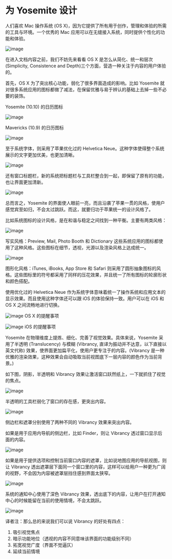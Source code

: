 # 为 Yosemite 设计

人们喜欢 Mac 操作系统 (OS X)，因为它提供了所有用于创作，管理和体验的所需的工具与环境。一个优秀的 Mac 应用可以在无缝接入系统，同时提供个性化的功能和体验。

![image](OSX_HIG_001_001.png)

在进入文档内容之前，我们不妨先来看看 OS X 是怎么从简化、统一和层次(Simplicity, Consistence and Depth)三个方面，营造一种关注于内容的用户体验的。

首先，OS X 为了突出核心功能，弱化了很多界面造成的影响。比如 Yosemite 就对很多系统应用的图标都做了减法，在保留优雅与易于辨认的基础上去掉一些不必要的装饰。

Yosemite (10.10) 的日历图标

![image](OSX_HIG_001_002.png)

Mavericks (10.9) 的日历图标

![image](OSX_HIG_001_003.png)

至于系统字体，则采用了苹果优化过的 Helvetica Neue。这种字体使得整个系统展示的文字更加优美，也更加清晰。

![image](OSX_HIG_001_004.png)

还有窗口标题栏，新的系统把标题栏与工具栏整合到一起，即保留了原有的功能，也让界面更加清新。

![image](OSX_HIG_001_005.png)

总而言之，Yosemite 的界面使人眼前一亮，而且沿袭了苹果一贯的风格，使用户感觉宾至如归，不会太过跳跃。而这，就要归功于苹果统一的设计风格了。

比如系统图标的设计风格，是在和谐与稳定之间找到一种平衡。主要有两类风格：

![image](OSX_HIG_001_006.png)

写实风格：Preview, Mail, Photo Booth 和 Dictionary 这些系统应用的图标都使用了这种风格。这些图标在细节，透视，光源以及渲染风格上达成统一。

![image](OSX_HIG_001_007.png)

图形化风格：iTunes, iBooks, App Store 和 Safari 则采用了圆形抽象图标的风格。这些图标里的符号都采用了同样的压花效果，并且统一了所有图标的轮廓形状和颜色搭配。

使用优化过的 Helvetica Neue 作为系统字体意味着统一了操作系统和应用文本的显示效果。而且使用这种字体还可以跟 iOS 的体验保持一致。用户可以在 iOS 和 OS X 之间流畅地进行切换。

![image](OSX_HIG_001_008.png)
OS X 的提醒事项

![image](OSX_HIG_001_009.png)
iOS 的提醒事项

Yosemite 在物理维度上提炼、细化、完善了视觉效果。具体来说，Yosemite 采用了半透明 (Translucency) 与模糊 (Vibrancy, 直译为振动并不达意，以下直接以英文代称) 效果，使界面更加扁平化，使用户更专注于的内容。(Vibrancy 是一种优雅的渲染效果，这种效果会自动吸取当前视图底下一层内容的颜色作为当前背景。)

如下图，阴影，半透明和 Vibrancy 效果让激活窗口跃然纸上，一下就抓住了视觉的焦点。

![image](OSX_HIG_001_010.png)

半透明的工具栏弱化了窗口的存在感，更突出内容。

![image](OSX_HIG_001_011.png)

侧边栏和遮罩分别使用了两种不同的 Vibrancy 效果来突出内容。

如果是用于应用内导航的侧边栏，比如 Finder，则让 Vibrancy 透过窗口显示后面的内容。

![image](OSX_HIG_001_012.png)

如果是用于提供选项和控制当前窗口内容的遮罩，比如说地图应用的导航视图，则让 Vibrancy 透出遮罩层下面同一个窗口里的内容，这样可以给用户一种更为广阔的视野，不会因为内容被遮罩层挡住感到界面太狭窄。

![image](OSX_HIG_001_013.png)

系统的通知中心使用了深色 Vibrancy 效果，透出底下的内容，让用户在打开通知中心的时候能留在当前的使用情境，不会太跳跃。

![image](OSX_HIG_001_014.png)

译者注：那么总的来说我们可以说 Vibrancy 的好处有四点：

1. 吸引视觉焦点
2. 暗示功能地位（透视的内容不同意味该界面的功能级别不同）
3. 拓宽视觉广度（界面不觉逼仄）
4. 延续当前情境